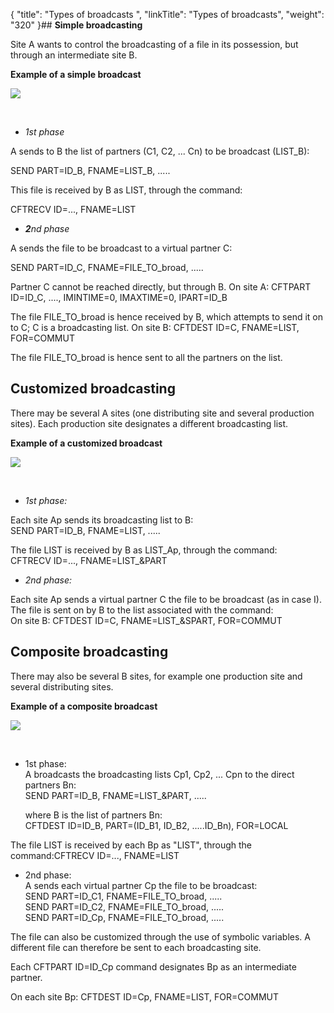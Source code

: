{
    "title": "Types of broadcasts ",
    "linkTitle": "Types of broadcasts",
    "weight": "320"
}## **<span id="Simple_broadcasting"></span>Simple broadcasting**

Site A wants to control the broadcasting of a file in its possession,
but through an intermediate site B.

**Example of a simple broadcast**

![](/Images/TransferCFT/simple_broadcast.gif)

 

- *1st phase*

A sends to B the list of partners (C1, C2, ... Cn)
to be broadcast (LIST\_B):

SEND PART=ID\_B, FNAME=LIST\_B, .....

This file is received by B as LIST, through the command:

CFTRECV ID=..., FNAME=LIST

- ***2**nd
    phase*

A sends the file to be broadcast to a virtual partner
C:

SEND PART=ID\_C, FNAME=FILE\_TO\_broad, .....

Partner C cannot be reached directly, but through
B. On site A: CFTPART ID=ID\_C, ...., IMINTIME=0, IMAXTIME=0, IPART=ID\_B

The file FILE\_TO\_broad is hence received by B, which
attempts to send it on to C; C is a broadcasting list. On site B: CFTDEST
ID=C, FNAME=LIST, FOR=COMMUT

The file FILE\_TO\_broad is hence sent to all the partners
on the list.

<span id="Customized_broadcasting"></span>

## Customized broadcasting

There may be several A sites (one distributing site and several production
sites). Each production site designates a different broadcasting list.

**Example of a customized broadcast**

![](/Images/TransferCFT/customized_broadcast.gif)

 

- *1st phase:*

Each site Ap sends its broadcasting list to B:  
SEND PART=ID\_B, FNAME=LIST, .....

The file LIST is received by B as LIST\_Ap, through
the command:  
CFTRECV ID=..., FNAME=LIST\_&PART

- *2nd phase:*

Each site Ap sends a virtual partner C the file to
be broadcast (as in case I). The file is sent on by B to the list associated
with the command:  
On site B: CFTDEST ID=C, FNAME=LIST\_&SPART, FOR=COMMUT

## **<span id="Example_of_composite_broadcasting"></span>Composite broadcasting**

There may also be several B sites, for example one production site and
several distributing sites.

**Example of a composite broadcast**

![](/Images/TransferCFT/composite_broadcast.gif)

 

- 1st
    phase:  
    A broadcasts the broadcasting lists Cp1, Cp2, ... Cpn to the direct
    partners Bn:  
    SEND PART=ID\_B, FNAME=LIST\_&PART, .....  
      
    where B is the list of partners Bn:  
    CFTDEST ID=ID\_B, PART=(ID\_B1, ID\_B2, .....ID\_Bn), FOR=LOCAL

The file LIST is received by each Bp as "LIST",
through the command:CFTRECV ID=..., FNAME=LIST

- 2nd
    phase:  
    A sends each virtual partner Cp the file to be broadcast:  
    SEND PART=ID\_C1, FNAME=FILE\_TO\_broad, .....  
    SEND PART=ID\_C2, FNAME=FILE\_TO\_broad, .....  
    SEND PART=ID\_Cp, FNAME=FILE\_TO\_broad, .....

The file can also be customized through the use of symbolic variables.
A different file can therefore be sent to each broadcasting site.

Each CFTPART ID=ID\_Cp command designates Bp as an intermediate partner.

On each site Bp: CFTDEST ID=Cp, FNAME=LIST, FOR=COMMUT
